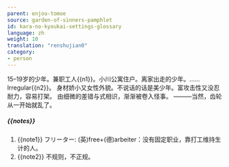 ```yaml
---
parent: enjou-tomoe
source: garden-of-sinners-pamphlet
id: kara-no-kyoukai-settings-glossary
language: zh
weight: 10
translation: "renshujian0"
category:
- person
---
```


15–19岁的少年。兼职工人{{n1}}。小川公寓住户。离家出走的少年。……Irregular{{n2}}。
身材娇小又女性外貌。不说话的话是美少年。富攻击性又没忍耐力，容易打架。
由细微的差错与式相识，渐渐被卷入怪事。
———当然，齿轮从一开始就乱了。

##### {{notes}}

1. {{note1}} フリーター: (英)free+(德)arbeiter：没有固定职业，靠打工维持生计的人。
2. {{note2}} 不规则，不正规。
